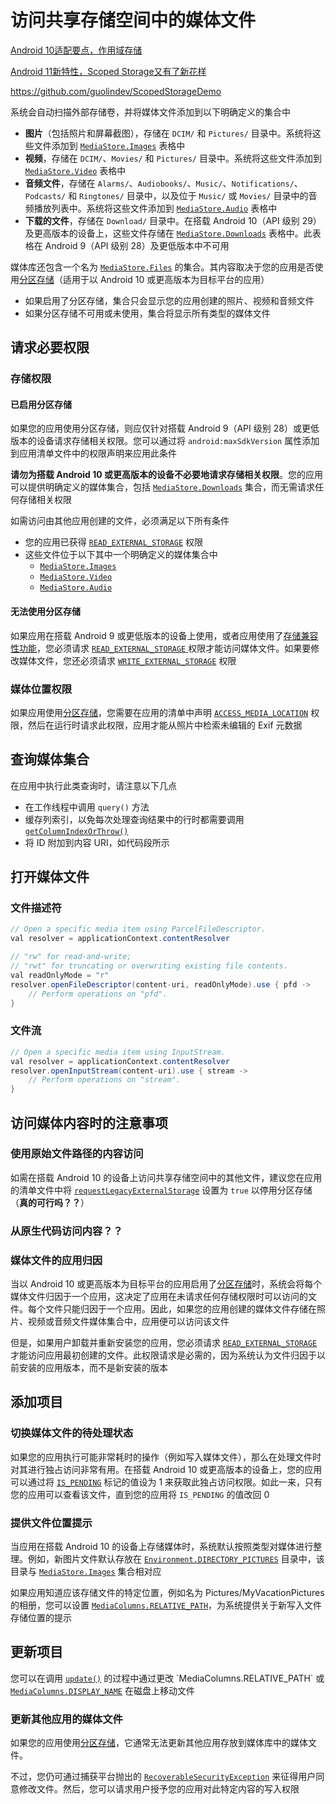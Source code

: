 # 访问共享存储空间中的媒体文件

[Android 10适配要点，作用域存储](https://blog.csdn.net/guolin_blog/article/details/105419420)

[Android 11新特性，Scoped Storage又有了新花样](https://guolin.blog.csdn.net/article/details/113954552)

https://github.com/guolindev/ScopedStorageDemo





系统会自动扫描外部存储卷，并将媒体文件添加到以下明确定义的集合中

- **图片**（包括照片和屏幕截图），存储在 `DCIM/` 和 `Pictures/` 目录中。系统将这些文件添加到 [`MediaStore.Images`](https://developer.android.com/reference/android/provider/MediaStore.Images?hl=zh-cn) 表格中
- **视频**，存储在 `DCIM/`、`Movies/` 和 `Pictures/` 目录中。系统将这些文件添加到 [`MediaStore.Video`](https://developer.android.com/reference/android/provider/MediaStore.Video?hl=zh-cn) 表格中
- **音频文件**，存储在 `Alarms/`、`Audiobooks/`、`Music/`、`Notifications/`、`Podcasts/` 和 `Ringtones/` 目录中，以及位于 `Music/` 或 `Movies/` 目录中的音频播放列表中。系统将这些文件添加到 [`MediaStore.Audio`](https://developer.android.com/reference/android/provider/MediaStore.Audio?hl=zh-cn) 表格中
- **下载的文件**，存储在 `Download/` 目录中。在搭载 Android 10（API 级别 29）及更高版本的设备上，这些文件存储在 [`MediaStore.Downloads`](https://developer.android.com/reference/android/provider/MediaStore.Downloads?hl=zh-cn) 表格中。此表格在 Android 9（API 级别 28）及更低版本中不可用

媒体库还包含一个名为 [`MediaStore.Files`](https://developer.android.com/reference/android/provider/MediaStore.Files?hl=zh-cn) 的集合。其内容取决于您的应用是否使用[分区存储](https://developer.android.com/training/data-storage?hl=zh-cn#scoped-storage)（适用于以 Android 10 或更高版本为目标平台的应用）

- 如果启用了分区存储，集合只会显示您的应用创建的照片、视频和音频文件
- 如果分区存储不可用或未使用，集合将显示所有类型的媒体文件

## 请求必要权限

### 存储权限

#### 已启用分区存储

如果您的应用使用分区存储，则应仅针对搭载 Android 9（API 级别 28）或更低版本的设备请求存储相关权限。您可以通过将 `android:maxSdkVersion` 属性添加到应用清单文件中的权限声明来应用此条件

**请勿为搭载 Android 10 或更高版本的设备不必要地请求存储相关权限**。您的应用可以提供明确定义的媒体集合，包括 [`MediaStore.Downloads`](https://developer.android.com/reference/android/provider/MediaStore.Downloads?hl=zh-cn) 集合，而无需请求任何存储相关权限

如需访问由其他应用创建的文件，必须满足以下所有条件

- 您的应用已获得 [`READ_EXTERNAL_STORAGE`](https://developer.android.com/reference/android/Manifest.permission#READ_EXTERNAL_STORAGE) 权限
- 这些文件位于以下其中一个明确定义的媒体集合中
  - [`MediaStore.Images`](https://developer.android.com/reference/android/provider/MediaStore.Images)
  - [`MediaStore.Video`](https://developer.android.com/reference/android/provider/MediaStore.Video)
  - [`MediaStore.Audio`](https://developer.android.com/reference/android/provider/MediaStore.Audio)

#### 无法使用分区存储

如果应用在搭载 Android 9 或更低版本的设备上使用，或者应用使用了[存储兼容性功能](https://developer.android.com/training/data-storage/compatibility?hl=zh-cn)，您必须请求 [`READ_EXTERNAL_STORAGE` ](https://developer.android.com/reference/android/Manifest.permission?hl=zh-cn#READ_EXTERNAL_STORAGE)权限才能访问媒体文件。如果要修改媒体文件，您还必须请求 [`WRITE_EXTERNAL_STORAGE`](https://developer.android.com/reference/android/Manifest.permission?hl=zh-cn#WRITE_EXTERNAL_STORAGE) 权限

### 媒体位置权限

如果应用使用[分区存储](https://developer.android.com/training/data-storage?hl=zh-cn#scoped)，您需要在应用的清单中声明 [`ACCESS_MEDIA_LOCATION`](https://developer.android.com/reference/android/Manifest.permission?hl=zh-cn#ACCESS_MEDIA_LOCATION) 权限，然后在运行时请求此权限，应用才能从照片中检索未编辑的 Exif 元数据

## 查询媒体集合

在应用中执行此类查询时，请注意以下几点

- 在工作线程中调用 `query()` 方法
- 缓存列索引，以免每次处理查询结果中的行时都需要调用 [`getColumnIndexOrThrow()`](https://developer.android.com/reference/android/database/Cursor?hl=zh-cn#getColumnIndexOrThrow(java.lang.String))
- 将 ID 附加到内容 URI，如代码段所示

## 打开媒体文件

### 文件描述符

```java
// Open a specific media item using ParcelFileDescriptor.
val resolver = applicationContext.contentResolver

// "rw" for read-and-write;
// "rwt" for truncating or overwriting existing file contents.
val readOnlyMode = "r"
resolver.openFileDescriptor(content-uri, readOnlyMode).use { pfd ->
    // Perform operations on "pfd".
}
```

### 文件流

```java
// Open a specific media item using InputStream.
val resolver = applicationContext.contentResolver
resolver.openInputStream(content-uri).use { stream ->
    // Perform operations on "stream".
}
```

## 访问媒体内容时的注意事项

### 使用原始文件路径的内容访问

如需在搭载 Android 10 的设备上访问共享存储空间中的其他文件，建议您在应用的清单文件中将 [`requestLegacyExternalStorage`](https://developer.android.com/reference/kotlin/android/R.attr?hl=zh-cn#requestLegacyExternalStorage:kotlin.Int) 设置为 `true` 以停用分区存储（**真的可行吗？？**）

### 从原生代码访问内容？？

### 媒体文件的应用归因

当以 Android 10 或更高版本为目标平台的应用启用了[分区存储](https://developer.android.com/training/data-storage?hl=zh-cn#scoped-storage)时，系统会将每个媒体文件归因于一个应用，这决定了应用在未请求任何存储权限时可以访问的文件。每个文件只能归因于一个应用。因此，如果您的应用创建的媒体文件存储在照片、视频或音频文件媒体集合中，应用便可以访问该文件

但是，如果用户卸载并重新安装您的应用，您必须请求 [`READ_EXTERNAL_STORAGE`](https://developer.android.com/reference/android/Manifest.permission?hl=zh-cn#READ_EXTERNAL_STORAGE) 才能访问应用最初创建的文件。此权限请求是必需的，因为系统认为文件归因于以前安装的应用版本，而不是新安装的版本

## 添加项目

### 切换媒体文件的待处理状态

如果您的应用执行可能非常耗时的操作（例如写入媒体文件），那么在处理文件时对其进行独占访问非常有用。在搭载 Android 10 或更高版本的设备上，您的应用可以通过将 [`IS_PENDING`](https://developer.android.com/reference/android/provider/MediaStore.MediaColumns?hl=zh-cn#IS_PENDING) 标记的值设为 1 来获取此独占访问权限。如此一来，只有您的应用可以查看该文件，直到您的应用将 `IS_PENDING` 的值改回 0

### 提供文件位置提示

当应用在搭载 Android 10 的设备上存储媒体时，系统默认按照类型对媒体进行整理。例如，新图片文件默认存放在 [`Environment.DIRECTORY_PICTURES`](https://developer.android.com/reference/android/os/Environment?hl=zh-cn#DIRECTORY_PICTURES) 目录中，该目录与 [`MediaStore.Images`](https://developer.android.com/reference/android/provider/MediaStore.Images?hl=zh-cn) 集合相对应

如果应用知道应该存储文件的特定位置，例如名为 Pictures/MyVacationPictures 的相册，您可以设置 [`MediaColumns.RELATIVE_PATH`](https://developer.android.com/reference/android/provider/MediaStore.MediaColumns?hl=zh-cn#RELATIVE_PATH)，为系统提供关于新写入文件存储位置的提示

## 更新项目

您可以在调用 [`update()`](https://developer.android.com/reference/android/content/ContentResolver?hl=zh-cn#update(android.net.Uri,%20android.content.ContentValues,%20java.lang.String,%20java.lang.String[])) 的过程中通过更改 `MediaColumns.RELATIVE_PATH` 或 [`MediaColumns.DISPLAY_NAME`](https://developer.android.com/reference/android/provider/MediaStore.MediaColumns?hl=zh-cn#DISPLAY_NAME) 在磁盘上移动文件

### 更新其他应用的媒体文件

如果您的应用使用[分区存储](https://developer.android.com/training/data-storage?hl=zh-cn#scoped-storage)，它通常无法更新其他应用存放到媒体库中的媒体文件。

不过，您仍可通过捕获平台抛出的 [`RecoverableSecurityException`](https://developer.android.com/reference/android/app/RecoverableSecurityException?hl=zh-cn) 来征得用户同意修改文件。然后，您可以请求用户授予您的应用对此特定内容的写入权限